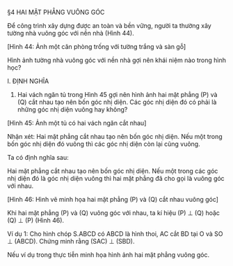 §4 HAI MẶT PHẲNG VUÔNG GÓC

Để công trình xây dựng được an toàn và bền vững, người ta thường xây tường nhà vuông góc với nền nhà (Hình 44).

[Hình 44: Ảnh một căn phòng trống với tường trắng và sàn gỗ]

Hình ảnh tường nhà vuông góc với nền nhà gợi nên khái niệm nào trong hình học?

I. ĐỊNH NGHĨA

1. Hai vách ngăn tủ trong Hình 45 gợi nên hình ảnh hai mặt phẳng (P) và (Q) cắt nhau tạo nên bốn góc nhị diện. Các góc nhị diện đó có phải là những góc nhị diện vuông hay không?

[Hình 45: Ảnh một tủ có hai vách ngăn cắt nhau]

Nhận xét: Hai mặt phẳng cắt nhau tạo nên bốn góc nhị diện. Nếu một trong bốn góc nhị diện đó vuông thì các góc nhị diện còn lại cũng vuông.

Ta có định nghĩa sau:

Hai mặt phẳng cắt nhau tạo nên bốn góc nhị diện. Nếu một trong các góc nhị diện đó là góc nhị diện vuông thì hai mặt phẳng đã cho gọi là vuông góc với nhau.

[Hình 46: Hình vẽ minh họa hai mặt phẳng (P) và (Q) cắt nhau vuông góc]

Khi hai mặt phẳng (P) và (Q) vuông góc với nhau, ta kí hiệu (P) ⊥ (Q) hoặc (Q) ⊥ (P) (Hình 46).

Ví dụ 1: Cho hình chóp S.ABCD có ABCD là hình thoi, AC cắt BD tại O và SO ⊥ (ABCD). Chứng minh rằng (SAC) ⊥ (SBD).

Nếu ví dụ trong thực tiễn minh họa hình ảnh hai mặt phẳng vuông góc.